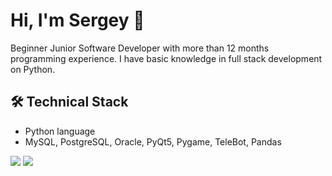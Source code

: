 # Hi, I'm Sergey 👋
Beginner Junior Software Developer with more than 12 months programming experience. I have basic knowledge in full stack development on Python.

## 🛠 Technical Stack
*   Python language
*   MySQL, PostgreSQL, Oracle, PyQt5, Pygame, TeleBot, Pandas

![](https://github-readme-stats.vercel.app/api?username=Eqwe-Wewe&count_private=true&show_icons=true&title_color=1C1C1C&hide=stars&hide_border=true)
![](https://github-readme-stats.vercel.app/api/top-langs/?username=Eqwe-Wewe&langs_count=8&layout=compact&title_color=1C1C1C&hide_border=true)

